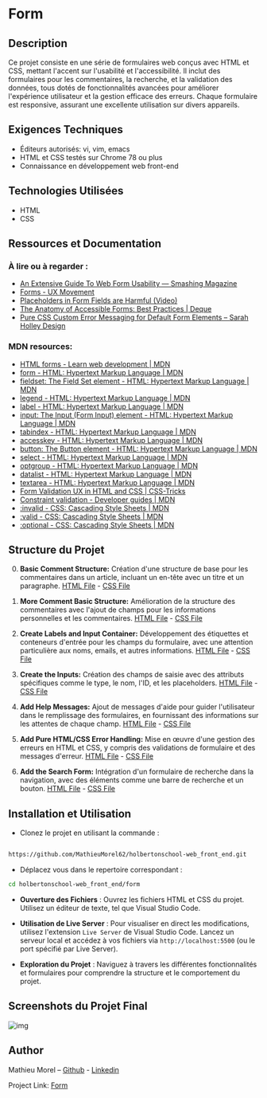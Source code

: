 # Form

## Description

Ce projet consiste en une série de formulaires web conçus avec HTML et CSS, mettant l'accent sur l'usabilité et l'accessibilité. Il inclut des formulaires pour les commentaires, la recherche, et la validation des données, tous dotés de fonctionnalités avancées pour améliorer l'expérience utilisateur et la gestion efficace des erreurs. Chaque formulaire est responsive, assurant une excellente utilisation sur divers appareils.

## Exigences Techniques

- Éditeurs autorisés: vi, vim, emacs
- HTML et CSS testés sur Chrome 78 ou plus
- Connaissance en développement web front-end

## Technologies Utilisées

- HTML
- CSS

## Ressources et Documentation
### À lire ou à regarder :

- [An Extensive Guide To Web Form Usability — Smashing Magazine](https://www.smashingmagazine.com/2011/11/extensive-guide-web-form-usability/)  
- [Forms - UX Movement](https://uxmovement.com/category/forms/)  
- [Placeholders in Form Fields are Harmful (Video)](https://www.nngroup.com/videos/placeholders-form-fields/)  
- [The Anatomy of Accessible Forms: Best Practices | Deque](https://www.deque.com/blog/anatomy-of-accessible-forms-best-practices/)  
- [Pure CSS Custom Error Messaging for Default Form Elements – Sarah Holley Design](https://sarahholleydesign.com/pure-css-custom-error-messaging-for-default-form-elements/)  

### MDN resources:

- [HTML forms - Learn web development | MDN](https://developer.mozilla.org/en-US/docs/Learn/Forms)  
- [form - HTML: Hypertext Markup Language | MDN](https://developer.mozilla.org/en-US/docs/Web/HTML/Element/form)  
- [fieldset: The Field Set element - HTML: Hypertext Markup Language | MDN](https://developer.mozilla.org/en-US/docs/Web/HTML/Element/fieldset)  
- [legend - HTML: Hypertext Markup Language | MDN](https://developer.mozilla.org/en-US/docs/Web/HTML/Element/legend)  
- [label - HTML: Hypertext Markup Language | MDN](https://developer.mozilla.org/en-US/docs/Web/HTML/Element/label)  
- [input: The Input (Form Input) element - HTML: Hypertext Markup Language | MDN](https://developer.mozilla.org/en-US/docs/Web/HTML/Element/input)  
- [tabindex - HTML: Hypertext Markup Language | MDN](https://developer.mozilla.org/en-US/docs/Web/HTML/Global_attributes/tabindex)  
- [accesskey - HTML: Hypertext Markup Language | MDN](https://developer.mozilla.org/en-US/docs/Web/HTML/Global_attributes/accesskey)  
- [button: The Button element - HTML: Hypertext Markup Language | MDN](https://developer.mozilla.org/en-US/docs/Web/HTML/Element/button)  
- [select - HTML: Hypertext Markup Language | MDN](https://developer.mozilla.org/en-US/docs/Web/HTML/Element/select)  
- [optgroup - HTML: Hypertext Markup Language | MDN](https://developer.mozilla.org/en-US/docs/Web/HTML/Element/optgroup)  
- [datalist - HTML: Hypertext Markup Language | MDN](https://developer.mozilla.org/en-US/docs/Web/HTML/Element/datalist)  
- [textarea - HTML: Hypertext Markup Language | MDN](https://developer.mozilla.org/en-US/docs/Web/HTML/Element/textarea)  
- [Form Validation UX in HTML and CSS | CSS-Tricks](https://css-tricks.com/form-validation-ux-html-css/)  
- [Constraint validation - Developer guides | MDN](https://developer.mozilla.org/en-US/docs/Web/HTML/Constraint_validation)  
- [:invalid - CSS: Cascading Style Sheets | MDN](https://developer.mozilla.org/en-US/docs/Web/CSS/:invalid)  
- [:valid - CSS: Cascading Style Sheets | MDN](https://developer.mozilla.org/en-US/docs/Web/CSS/:valid)  
- [:optional - CSS: Cascading Style Sheets | MDN](https://developer.mozilla.org/en-US/docs/Web/CSS/:optional)  

## Structure du Projet

0. **Basic Comment Structure:** Création d'une structure de base pour les commentaires dans un article, incluant un en-tête avec un titre et un paragraphe. [HTML File](https://github.com/MathieuMorel62/holbertonschool-web_front_end/blob/main/form/01-article.html) - [CSS File](https://github.com/MathieuMorel62/holbertonschool-web_front_end/blob/main/form/01-styles.css)

1. **More Comment Basic Structure:** Amélioration de la structure des commentaires avec l'ajout de champs pour les informations personnelles et les commentaires. [HTML File](https://github.com/MathieuMorel62/holbertonschool-web_front_end/blob/main/form/02-article.html) - [CSS File](https://github.com/MathieuMorel62/holbertonschool-web_front_end/blob/main/form/02-styles.css)

2. **Create Labels and Input Container:** Développement des étiquettes et conteneurs d'entrée pour les champs du formulaire, avec une attention particulière aux noms, emails, et autres informations. [HTML File](https://github.com/MathieuMorel62/holbertonschool-web_front_end/blob/main/form/03-article.html) - [CSS File](https://github.com/MathieuMorel62/holbertonschool-web_front_end/blob/main/form/03-styles.css)

3. **Create the Inputs:** Création des champs de saisie avec des attributs spécifiques comme le type, le nom, l'ID, et les placeholders. [HTML File](https://github.com/MathieuMorel62/holbertonschool-web_front_end/blob/main/form/04-article.html) - [CSS File](https://github.com/MathieuMorel62/holbertonschool-web_front_end/blob/main/form/04-styles.css)

4. **Add Help Messages:** Ajout de messages d'aide pour guider l'utilisateur dans le remplissage des formulaires, en fournissant des informations sur les attentes de chaque champ. [HTML File](https://github.com/MathieuMorel62/holbertonschool-web_front_end/blob/main/form/05-article.html) - [CSS File](https://github.com/MathieuMorel62/holbertonschool-web_front_end/blob/main/form/05-styles.css)

5. **Add Pure HTML/CSS Error Handling:** Mise en œuvre d'une gestion des erreurs en HTML et CSS, y compris des validations de formulaire et des messages d'erreur. [HTML File](https://github.com/MathieuMorel62/holbertonschool-web_front_end/blob/main/form/06-article.html) - [CSS File](https://github.com/MathieuMorel62/holbertonschool-web_front_end/blob/main/form/06-styles.css)

6. **Add the Search Form:** Intégration d'un formulaire de recherche dans la navigation, avec des éléments comme une barre de recherche et un bouton. [HTML File](https://github.com/MathieuMorel62/holbertonschool-web_front_end/blob/main/form/07-article.html) - [CSS File](https://github.com/MathieuMorel62/holbertonschool-web_front_end/blob/main/form/07-styles.css)


## Installation et Utilisation

- Clonez le projet en utilisant la commande :

```bash

https://github.com/MathieuMorel62/holbertonschool-web_front_end.git

```

- Déplacez vous dans le repertoire correspondant :

```bash
cd holbertonschool-web_front_end/form

```

- **Ouverture des Fichiers** : Ouvrez les fichiers HTML et CSS du projet. Utilisez un éditeur de texte, tel que Visual Studio Code.

- **Utilisation de Live Server** : Pour visualiser en direct les modifications, utilisez l'extension `Live Server` de Visual Studio Code. Lancez un serveur local et accédez à vos fichiers via `http://localhost:5500` (ou le port spécifié par Live Server).

- **Exploration du Projet** : Naviguez à travers les différentes fonctionnalités et formulaires pour comprendre la structure et le comportement du projet.


## Screenshots du Projet Final

![img]()

## Author

Mathieu Morel – [Github](https://github.com/MathieuMorel62) - [Linkedin](https://www.linkedin.com/in/mathieu-morel-9ab457261/)

Project Link: [Form](https://github.com/MathieuMorel62/holbertonschool-web_front_end/tree/main/form)
